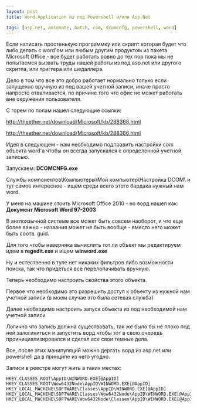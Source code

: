```yaml
---
layout: post
title: Word.Application из под Powershell и/или Asp.Net

tags: [asp.net, automate, batch, com, dcomcnfg, powershell, word]
---
```


Если написать простенькую программку или скрипт которая будет что либо делать с word'ом или любым другим продуктом из пакета Microsoft Office - все будет работать ровно до тех пор пока мы не попытаемся вызвать труды нашей работы из под asp.net или другого скритпа, или триггера или шедаллера.

Дело в том что все это добро работает нормально только если запущенно вручную из под вашей учетной записи, иначе просто напросто отваливается, по причине того что офис не может работать вне окружения пользователя.

С горем по полам нашел следующие ссылки:

http://theether.net/download/Microsoft/kb/288368.html

http://theether.net/download/Microsoft/kb/288366.html

Идея в следующем - нам необходимо подправить настройки com объекта word'а чтобы он всегда запускался с определенной учетной записью.

Запускаем: **DCOMCNFG.exe**

Службы компонентов\Компьютеры\Мой компьютер\Настройка DCOM\ и тут самое интересное - ищем среди всего этого бардака нужный нам word.

<amp-img src="/images/wp/128.png" alt="screenshot" width="364" height="218"></amp-img>

У меня на машине стоить Microsoft Office 2010 - но ворд нашел как: **Документ Microsoft Word 97-2003**

В англоязычной системе все может быть совсем наоборот, и что еще более важно - названия может не быть вообще - вместо него может быть соотв. guid.

Для того чтобы наверняка вычислить тот ли объект мы редактируем идем в **regedit.exe** и ищем **winword.exe**

<amp-img src="/images/wp/215.png" alt="screenshot" width="774" height="603"></amp-img>

<amp-img src="/images/wp/37.png" alt="screenshot" width="858" height="605"></amp-img>

Ну и естественно в туле нет никаких фильтров либо возможности поиска, так что придеться все перелопачивать вручную.

Теперь необходимо настроить свойства этого объекта.

Первое что необходимо это разрешить доступ к объекту из нужной нам учетной записи (в моем случае это была сетевая служба)

<amp-img src="/images/wp/46.png" alt="screenshot" width="721" height="572"></amp-img>

Далее необходимо настроить запуск объекта из под необходимой нам учетной записи

<amp-img src="/images/wp/55.png" alt="screenshot" width="410" height="559"></amp-img>

Логично что запись должна существовать, так же было бы не плохо под ней залогиниться и запустить ворд чтобы тот в свою очередь проинициализировался и сделал все свои темные дела.

Все, после этих манипуляций можно дергать ворд из asp.net или powershell да в принципе из чего угодно.

Записи в реестре могут жить в таких местах:

```
HKEY_CLASSES_ROOT\AppID\WINWORD.EXE[@AppID]
HKEY_CLASSES_ROOT\Wow6432Node\AppID\WINWORD.EXE[@AppID]
HKEY_LOCAL_MACHINE\SOFTWARE\Classes\AppID\WINWORD.EXE[@AppID]
HKEY_LOCAL_MACHINE\SOFTWARE\Classes\Wow6432Node\AppID\WINWORD.EXE[@AppID]
HKEY_LOCAL_MACHINE\SOFTWARE\Wow6432Node\Classes\AppID\WINWORD.EXE[@AppID]
```
